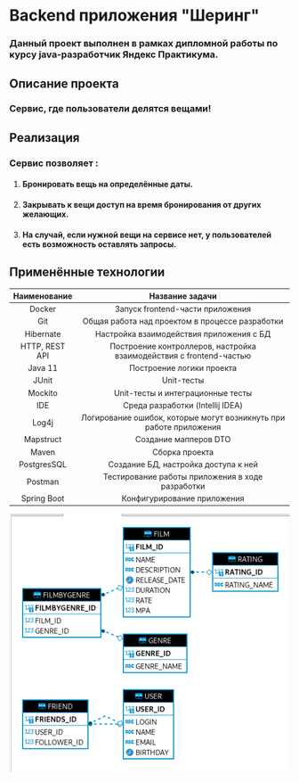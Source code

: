 # Backend приложения "Шеринг"
### Данный проект выполнен в рамках дипломной работы по курсу java-разработчик Яндекс Практикума.
## Описание проекта
### Сервис, где пользователи делятся вещами!
## Реализация
### Сервис позволяет :
1. #### Бронировать вещь на определённые даты.
2. #### Закрывать к вещи доступ на время бронирования от других желающих.
3. #### На случай, если нужной вещи на сервисе нет, у пользователей есть возможность оставлять запросы.
 ## Применённые технологии
|  Наименование   |                           Название задачи                           |
|:---------------:|:-------------------------------------------------------------------:|
|     Docker      |                  Запуск frontend-части приложения                   |
|       Git       |           Общая работа над проектом в процессе разработки           |
|    Hibernate    |              Настройка взаимодействия приложения с БД               |
| HTTP, REST API  | Построение контроллеров, настройка взаимодействия с frontend-частью |
|     Java 11     |                      Построение логики проекта                      |
|      JUnit      |                             Unit-тесты                              |
|     Mockito     |                  Unit-тесты и интеграционные тесты                  |
|       IDE       |                  Среда разработки (Intellij IDEA)                   |
|      Log4j      | Логирование ошибок, которые могут возникнуть при работе приложения  |
|    Mapstruct    |                        Создание мапперов DTO                        |
|      Maven      |                           Сборка проекта                            |
|   PostgresSQL   |                Создание БД, настройка доступа к ней                 |
|     Postman     |          Тестирование работы приложения в ходе разработки           |
|   Spring Boot   |                     Конфигурирование приложения                     |

![Схема таблиц filmorate](https://github.com/Jhen0k/java-filmorate/blob/add-database/Схема%20filmorate.png)
